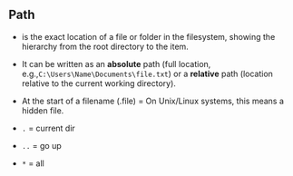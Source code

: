 ## Path 
* is the exact location of a file or folder in the filesystem, showing the hierarchy from the root directory to the item.

* It can be written as an **absolute** path (full location, e.g.,`C:\Users\Name\Documents\file.txt`) or a **relative** path (location relative to the current working directory).

* At the start of a filename (.file) = On Unix/Linux systems, this means a hidden file.

* `.` = current dir
* `..` = go up
* `*`  = all
